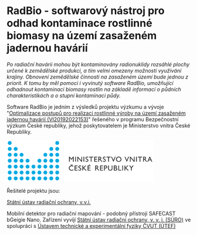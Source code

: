 # RadBio - softwarový nástroj pro odhad kontaminace rostlinné  biomasy na území zasaženém jadernou havárií

*Po radiační havárii mohou být kontaminovány radionuklidy rozsáhlé plochy určené k zemědělské produkci, a tím velmi omezeny možnosti využívání krajiny. Obnovení zemědělské činnosti na zasaženém území bude jednou z priorit. K tomu by měl pomoci i vyvinutý software RadBio, umožňující odhadnout kontaminaci biomasy rostlin na základě informací o půdních charakteristikách a o stupni kontaminaci půdy.*


Software RadBio je jedním z výsledků projektu výzkumu a vývoje "[Optimalizace postupů pro realizaci rostlinné výroby na území zasaženém jadernou havárií (VI20192022153)](https://starfos.tacr.cz/cs/project/VI20192022153)" řešeného v programu Bezpečnostní výzkum České republiky, jehož poskytovatelem je Ministerstvo vnitra České Republiky.

<img src="Images/logo_MV.png" alt="logo Ministerstva vnitra České Republiky" width="400"/>

Řešitelé projektu jsou:

[Státní ústav radiační ochrany, v.v.i.](https://www.suro.cz/cz/vyzkum)




Mobilní detektor pro radiační mapování - podobný přístroji SAFECAST bGeigie Nano. 
Zařízení vyvíjí [Státní ústav radiační ochrany, v. v. i. (SÚRO)](https://www.suro.cz/cz/suro) ve spolupráci s [Ústavem technické a experimentální fyziky ČVUT (ÚTEF)](http://www.utef.cvut.cz/utef)
